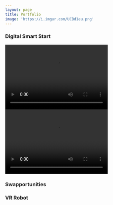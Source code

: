 ```yaml
---
layout: page
title: Portfolio
image: 'https://i.imgur.com/UCBd1eu.png'
---
```


### Digital Smart Start
<video width="331" height="208" controls autoplay loop>
<source src="https://i.imgur.com/az277l6.mp4" type="video/mp4">
</video><video width="331" height="208" controls autoplay loop>
<source src="https://i.imgur.com/VY3JlL1.mp4" type="video/mp4">
</video>

### Swapportunities

### VR Robot
